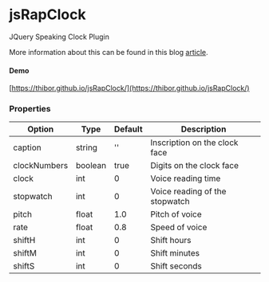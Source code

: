 # jsRapClock
JQuery Speaking Clock Plugin

More information about this can be found in this blog <a href="https://www.jqueryscript.net/time-clock/Analog-Clock-jsRapClock.html">article</a>.

#### Demo

[https://thibor.github.io/jsRapClock/](https://thibor.github.io/jsRapClock/) 

### Properties

Option | Type | Default | Description
------ | ---- | ------- | -----------
caption | string | '' | Inscription on the clock face
clockNumbers | boolean | true | Digits on the clock face
clock | int | 0 | Voice reading time
stopwatch | int | 0 | Voice reading of the stopwatch
pitch | float | 1.0 | Pitch of voice
rate | float| 0.8 | Speed of voice
shiftH | int| 0 | Shift hours
shiftM | int| 0 | Shift minutes
shiftS | int| 0 | Shift seconds

